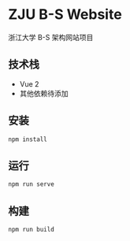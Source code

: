 # ZJU B-S Website

浙江大学 B-S 架构网站项目

## 技术栈

- Vue 2
- 其他依赖待添加

## 安装

```bash
npm install
```

## 运行

```bash
npm run serve
```

## 构建

```bash
npm run build
```

